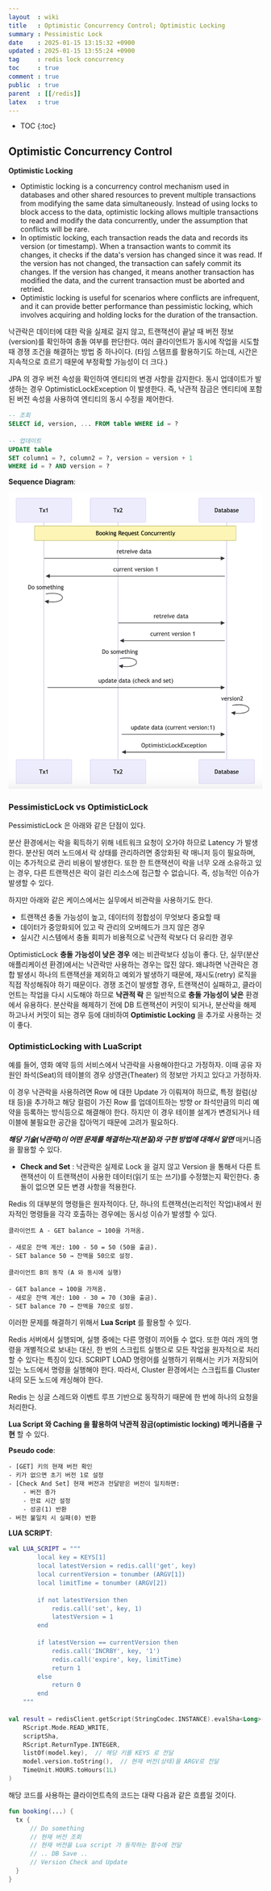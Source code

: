 ```yaml
---
layout  : wiki
title   : Optimistic Concurrency Control; Optimistic Locking
summary : Pessimistic Lock
date    : 2025-01-15 13:15:32 +0900
updated : 2025-01-15 13:55:24 +0900
tag     : redis lock concurrency
toc     : true
comment : true
public  : true
parent  : [[/redis]]
latex   : true
---
```

* TOC
{:toc}

## Optimistic Concurrency Control

__Optimistic Locking__
- Optimistic locking is a concurrency control mechanism used in databases and other shared resources to prevent multiple transactions from modifying the same data simultaneously. Instead of using locks to block access to the data, optimistic locking allows multiple transactions to read and modify the data concurrently, under the assumption that conflicts will be rare.
- In optimistic locking, each transaction reads the data and records its version (or timestamp). When a transaction wants to commit its changes, it checks if the data's version has changed since it was read. If the version has not changed, the transaction can safely commit its changes. If the version has changed, it means another transaction has modified the data, and the current transaction must be aborted and retried.
- Optimistic locking is useful for scenarios where conflicts are infrequent, and it can provide better performance than pessimistic locking, which involves acquiring and holding locks for the duration of the transaction.

낙관락은 데이터에 대한 락을 실제로 걸지 않고, 트랜잭션이 끝날 때 버전 정보(version)를 확인하여 충돌 여부를 판단한다. 여러 클라이언트가 동시에 작업을 시도할 때 경쟁 조건을 해결하는 방법 중 하나이다. (타임 스탬프를 활용하기도 하는데, 시간은 지속적으로 흐르기 때문에 부정확할 가능성이 더 크다.)

JPA 의 경우 버전 속성을 확인하여 엔티티의 변경 사항을 감지한다. 동시 업데이트가 발생하는 경우 OptimisticLockException 이 발생한다. 즉, 낙관적 잠금은 엔티티에 포함된 버전 속성을 사용하여 엔티티의 동시 수정을 제어한다.

```sql
-- 조회
SELECT id, version, ... FROM table WHERE id = ?

-- 업데이트
UPDATE table
SET column1 = ?, column2 = ?, version = version + 1
WHERE id = ? AND version = ?
```

__Sequence Diagram__:

![](/resource/wiki/redis-optimistic-lock/optimistic%20locking.png)

### PessimisticLock vs OptimisticLock

PessimisticLock 은 아래와 같은 단점이 있다.

분산 환경에서는 락을 획득하기 위해 네트워크 요청이 오가야 하므로 Latency 가 발생한다. 분산된 여러 노드에서 락 상태를 관리하려면 중앙화된 락 매니저 등이 필요하며, 이는 추가적으로 관리 비용이 발생한다.
또한 한 트랜잭션이 락을 너무 오래 소유하고 있는 경우, 다른 트랜잭션은 락이 걸린 리소스에 접근할 수 없습니다. 즉, 성능적인 이슈가 발생할 수 있다.

하지만 아래와 같은 케이스에서는 실무에서 비관락을 사용하기도 한다.

- 트랜잭션 충돌 가능성이 높고, 데이터의 정합성이 무엇보다 중요할 때
- 데이터가 중앙화되어 있고 락 관리의 오버헤드가 크지 않은 경우
- 실시간 시스템에서 충돌 회피가 비용적으로 낙관적 락보다 더 유리한 경우

OptimisticLock __충돌 가능성이 낮은 경우__ 에는 비관락보다 성능이 좋다. 단, 실무(분산 애플리케이션 환경)에서는 낙관락만 사용하는 경우는 많진 않다.
왜냐하면 낙관락은 경합 발생시 하나의 트랜잭션을 제외하고 예외가 발생하기 때문에, 재시도(retry) 로직을 직접 작성해줘야 하기 때문이다.
경쟁 조건이 발생할 경우, 트랜잭션이 실패하고, 클라이언트는 작업을 다시 시도해야 하므로 **낙관적 락** 은 일반적으로 **충돌 가능성이 낮은** 환경에서 유용하다. 분산락을 해제하기 전에 DB 트랜잭션이 커밋이 되거나, 분산락을 해제하고나서 커밋이 되는 경우 등에 대비하여 **Optimistic Locking** 을 추가로 사용하는 것이 좋다.

### OptimisticLocking with LuaScript

예를 들어, 영화 예약 등의 서비스에서 낙관락을 사용해야한다고 가정하자. 이때 공유 자원인 좌석(Seat)의 테이블의 경우
상영관(Theater) 의 정보만 가지고 있다고 가정하자.

이 경우 낙관락을 사용하려면 Row 에 대한 Update 가 이뤄져야 하므로, 특정 컬럼(상태 등)을 추가하고 해당 컬럼이 가진 Row 를 업데이트하는 방향 or 좌석만큼의 미리 예약을 등록하는 방식등으로 해결해야 한다.
하지만 이 경우 테이블 설계가 변경되거나 테이블에 불필요한 공간을 잡아먹기 때문에 고려가 필요하다.

___해당 기술(낙관락)이 어떤 문제를 해결하는지(본질)와 구현 방법에 대해서 알면___ 매커니즘을 활용할 수 있다.

- **Check and Set** : 낙관락은 실제로 Lock 을 걸지 않고 Version 을 통해서 다른 트랜잭션이 이 트랜잭션이 사용한 데이터(읽기 또는 쓰기)를 수정했는지 확인한다. 충돌이 없으면 모든 변경 사항을 적용한다.

Redis 의 대부분의 명령들은 원자적이다. 단, 하나의 트랜잭션(논리적인 작업)내에서 원자적인 명령들을 각각 호출하는 경우에는 동시성 이슈가 발생할 수 있다.

```
클라이언트 A - GET balance → 100을 가져옴.

- 새로운 잔액 계산: 100 - 50 = 50 (50을 출금).
- SET balance 50 → 잔액을 50으로 설정.

클라이언트 B의 동작 (A 와 동시에 실행)

- GET balance → 100을 가져옴.
- 새로운 잔액 계산: 100 - 30 = 70 (30을 출금).
- SET balance 70 → 잔액을 70으로 설정.
```

이러한 문제를 해결하기 위해서 **Lua Script** 를 활용할 수 있다.

Redis 서버에서 실행되며, 실행 중에는 다른 명령이 끼어들 수 없다. 또한 여러 개의 명령을 개별적으로 보내는 대신, 한 번의 스크립트 실행으로 모든 작업을 원자적으로 처리할 수 있다는 특징이 있다.
SCRIPT LOAD 명령어를 실행하기 위해서는 키가 저장되어 있는 노드에서 명령을 실행해야 한다. 따라서, Cluster 환경에서는 스크립트를 Cluster 내의 모든 노드에 캐싱해야 한다.

Redis 는 싱글 스레드와 이벤트 루프 기반으로 동작하기 때문에 한 번에 하나의 요청을 처리한다.

**Lua Script 와 Caching 을 활용하여 낙관적 잠금(optimistic locking) 메커니즘을 구현** 할 수 있다.

__Pseudo code__:

```
- [GET] 키의 현재 버전 확인
- 키가 없으면 초기 버전 1로 설정
- [Check And Set] 현재 버전과 전달받은 버전이 일치하면:
    - 버전 증가
    - 만료 시간 설정
    - 성공(1) 반환
- 버전 불일치 시 실패(0) 반환
```

__LUA SCRIPT__:

```kotlin
val LUA_SCRIPT = """
        local key = KEYS[1]
        local latestVersion = redis.call('get', key)
        local currentVersion = tonumber (ARGV[1])
        local limitTime = tonumber (ARGV[2])
        
        if not latestVersion then
            redis.call('set', key, 1)
            latestVersion = 1
        end
        
        if latestVersion == currentVersion then
            redis.call('INCRBY', key, '1')
            redis.call('expire', key, limitTime)
            return 1
        else
            return 0
        end
    """

val result = redisClient.getScript(StringCodec.INSTANCE).evalSha<Long>(
    RScript.Mode.READ_WRITE,
    scriptSha,
    RScript.ReturnType.INTEGER,
    listOf(model.key),  // 해당 키를 KEYS 로 전달
    model.version.toString(),  // 현재 버전(상태)을 ARGV로 전달
    TimeUnit.HOURS.toHours(1L)
)
```

해당 코드를 사용하는 클라이언트측의 코드는 대략 다음과 같은 흐름일 것이다.

```kotlin
fun booking(...) {
  tx {
      // Do something
      // 현재 버전 조회
      // 현재 버전을 Lua script 가 동작하는 함수에 전달
      // .. DB Save ..
      // Version Check and Update
  }
}
```
